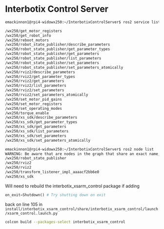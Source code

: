 # Interbotix Control Server

```bash
emackinnon1@rpi4-widowx250:~/InterbotixControlServer$ ros2 service list

/wx250/get_motor_registers
/wx250/get_robot_info
/wx250/reboot_motors
/wx250/robot_state_publisher/describe_parameters
/wx250/robot_state_publisher/get_parameter_types
/wx250/robot_state_publisher/get_parameters
/wx250/robot_state_publisher/list_parameters
/wx250/robot_state_publisher/set_parameters
/wx250/robot_state_publisher/set_parameters_atomically
/wx250/rviz2/describe_parameters
/wx250/rviz2/get_parameter_types
/wx250/rviz2/get_parameters
/wx250/rviz2/list_parameters
/wx250/rviz2/set_parameters
/wx250/rviz2/set_parameters_atomically
/wx250/set_motor_pid_gains
/wx250/set_motor_registers
/wx250/set_operating_modes
/wx250/torque_enable
/wx250/xs_sdk/describe_parameters
/wx250/xs_sdk/get_parameter_types
/wx250/xs_sdk/get_parameters
/wx250/xs_sdk/list_parameters
/wx250/xs_sdk/set_parameters
/wx250/xs_sdk/set_parameters_atomically

```

```bash
emackinnon1@rpi4-widowx250:~/InterbotixControlServer$ ros2 node list
WARNING: Be aware that are nodes in the graph that share an exact name, this can have unintended side effects.
/wx250/robot_state_publisher
/wx250/rviz2
/wx250/rviz2
/wx250/transform_listener_impl_aaaacf2bb6e0
/wx250/xs_sdk
```

Will need to rebuild the interbotix_xsarm_control package if adding 
```python
on_exit=Shutdown() # Try shutting down on exit
```
back on line 105 in `install/interbotix_xsarm_control/share/interbotix_xsarm_control/launch/xsarm_control.launch.py`
```bash
colcon build --packages-select interbotix_xsarm_control
```